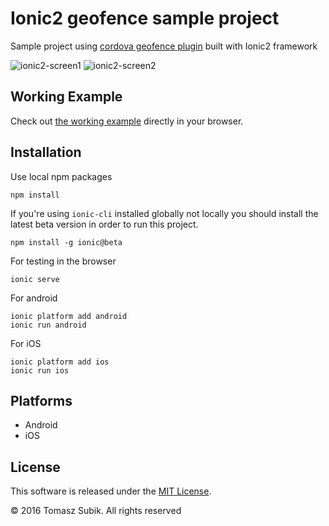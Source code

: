 # Ionic2 geofence sample project

Sample project using [cordova geofence plugin](https://github.com/cowbell/cordova-plugin-geofence) built with Ionic2 framework

![ionic2-screen1](https://cloud.githubusercontent.com/assets/1286444/23096546/4d522902-f61f-11e6-8ed4-b7ddf5cbc62a.png)
![ionic2-screen2](https://cloud.githubusercontent.com/assets/1286444/23096550/5a38b406-f61f-11e6-878e-e4ca09dd60a2.png)

## Working Example

Check out [the working example](https://ionic2-geofence.surge.sh/) directly in your browser.

## Installation

Use local npm packages

```
npm install
```

If you're using `ionic-cli` installed globally not locally you should install the latest beta version in order to run this project.
```
npm install -g ionic@beta
```

For testing in the browser

```
ionic serve
```

For android

```
ionic platform add android
ionic run android
```

For iOS

```
ionic platform add ios
ionic run ios
```

## Platforms

- Android
- iOS

## License

This software is released under the [MIT License](https://raw.githubusercontent.com/tsubik/ionic2-geofence/master/LICENSE).

© 2016 Tomasz Subik. All rights reserved

